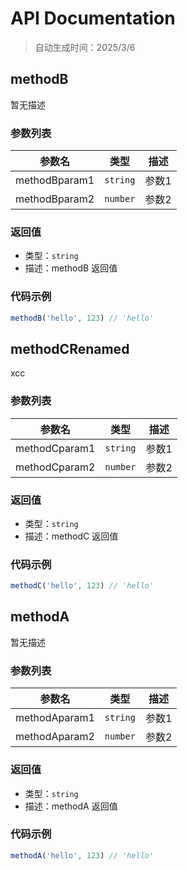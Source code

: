 # API Documentation

> 自动生成时间：2025/3/6

## methodB
暂无描述

### 参数列表
| 参数名 | 类型 | 描述 |
|--------|------|------|
| methodBparam1 | `string` | 参数1 |
| methodBparam2 | `number` | 参数2 |

### 返回值
- 类型：`string`
- 描述：methodB 返回值

### 代码示例
```javascript
methodB('hello', 123) // 'hello'
```

## methodCRenamed
xcc

### 参数列表
| 参数名 | 类型 | 描述 |
|--------|------|------|
| methodCparam1 | `string` | 参数1 |
| methodCparam2 | `number` | 参数2 |

### 返回值
- 类型：`string`
- 描述：methodC 返回值

### 代码示例
```javascript
methodC('hello', 123) // 'hello'
```

## methodA
暂无描述

### 参数列表
| 参数名 | 类型 | 描述 |
|--------|------|------|
| methodAparam1 | `string` | 参数1 |
| methodAparam2 | `number` | 参数2 |

### 返回值
- 类型：`string`
- 描述：methodA 返回值

### 代码示例
```javascript
methodA('hello', 123) // 'hello'
```


